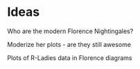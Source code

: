 # Ideas

Who are the modern Florence Nightingales?

Moderize her plots - are they still awesome

Plots of R-Ladies data in Florence diagrams
